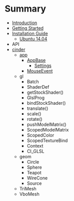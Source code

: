 # Summary

* [Introduction](README.md)
* [Getting Started](book/getting_started.md)
* [Installation Guide](book/installation_guide.md)
   * [Ubuntu 14.04](book/building_on_ubuntu14.md)
* API
* [cinder](book/cinder.md)
   * [app](book/cinder__app.md)
       * [AppBase](book/cinder__app__AppBase.md)
           * [Settings](book/cinder__app__AppBase__Settings.md)
       * [MouseEvent](book/cinder__app__MouseEvent.md)
   * gl
       * Batch
       * ShaderDef
       * getStockShader()
       * GlslProg
       * bindStockShader()
       * translate()
       * scale()
       * rotate()
       * pushModelMatrix()
       * ScopedModelMatrix
       * ScopedColor
       * ScopedTextureBind
       * Context
       * CI_GLSL
   * geom
       * Circle
       * Sphere
       * Teapot
       * WireCone
       * Source
   * TriMesh
   * VboMesh

